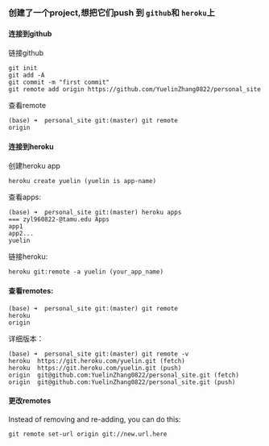 ### 创建了一个project,想把它们push 到 `github`和 `heroku`上
#### 连接到github
链接github
```
git init
git add -A
git commit -m "first commit"
git remote add origin https://github.com/YuelinZhang0822/personal_site 
```
查看remote
```
(base) ➜  personal_site git:(master) git remote
origin
```
#### 连接到heroku
创建heroku app
```
heroku create yuelin (yuelin is app-name)
```
查看apps:
```
(base) ➜  personal_site git:(master) heroku apps
=== zyl960822-@tamu.edu Apps
app1
app2...
yuelin
```
链接heroku:
```
heroku git:remote -a yuelin (your_app_name)
```
#### 查看remotes:
```
(base) ➜  personal_site git:(master) git remote
heroku
origin
```
详细版本：  
```
(base) ➜  personal_site git:(master) git remote -v
heroku	https://git.heroku.com/yuelin.git (fetch)
heroku	https://git.heroku.com/yuelin.git (push)
origin	git@github.com:YuelinZhang0822/personal_site.git (fetch)
origin	git@github.com:YuelinZhang0822/personal_site.git (push)
```

#### 更改remotes
Instead of removing and re-adding, you can do this:   
```
git remote set-url origin git://new.url.here
```
